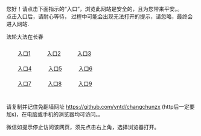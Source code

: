 您好！请点击下面指示的“入口”，浏览此网站是安全的，且为您带来平安。。 <br/>
点击入口后，请耐心等待， 过程中可能会出现无法打开的提示，请忽略，最终会进入网站. </br>

法轮大法在长春<br/>
<div style="padding:10px"><a style="margin:20px" target="_blank" href="https://d3um5gatj8n5i1.cloudfront.net/2Qpsp?gwxkj" id="ccLink1" rel="nofollow">入口1</a> <a target="_blank" style="margin:20px" href="https://d1p423m6b1ns3r.cloudfront.net/2Qpsp?cztys" id="ccLink2" rel="nofollow">入口2</a> <a style="margin:20px" target="_blank" href="https://d2iqo0bes07r9s.cloudfront.net/2Qpsp?cwvxnzad" id="ccLink3" rel="nofollow">入口3</a></div>

<div style="padding:10px" ><a style="margin:20px" target="_blank" href="https://d3um5gatj8n5i1.cloudfront.net/2Qpsp?gwxkj" id="ccLink4" rel="nofollow">入口4</a> <a style="margin:20px" href="https://d1p423m6b1ns3r.cloudfront.net/2Qpsp?cztys" target="_blank" id="ccLink5" rel="nofollow">入口5</a> <a style="margin:20px" href="https://d2iqo0bes07r9s.cloudfront.net/2Qpsp?cwvxnzad" target="_blank" id="ccLink6" rel="nofollow">入口6</a></div>

<div style="padding:10px"><a style="margin:20px" target="_blank" href="https://d3um5gatj8n5i1.cloudfront.net/2Qpsp?gwxkj" id="ccLink7" rel="nofollow">入口7</a> <a style="margin:20px" href="https://d1p423m6b1ns3r.cloudfront.net/2Qpsp?cztys" target="_blank" id="ccLink8" rel="nofollow">入口8</a> <a style="margin:20px" target="_blank" href="https://d2iqo0bes07r9s.cloudfront.net/2Qpsp?cwvxnzad" id="ccLink9" rel="nofollow">入口9</a></div>

<br/>



请复制并记住免翻墙网址 https://github.com/yntd/changchunzx (http后一定要加s)，在电脑或手机的浏览器均可访问。。<br/>

微信如提示停止访问该网页，须先点击右上角，选择浏览器打开。
